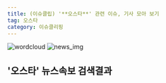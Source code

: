 ```yaml
---
title: (이슈클립) '**오스타**' 관련 이슈, 기사 모아 보기
tag: 오스타
category: 이슈클리핑
---
```

![wordcloud](https://s3.ap-northeast-2.amazonaws.com/lyrics101-wordcloud/2018-09-27-1537974441.png)
![news_img](https://user-images.githubusercontent.com/42597476/44507050-1206f400-a6e4-11e8-8d98-7ffbfebb353f.png)
## **'**오스타**'** 뉴스속보 검색결과

